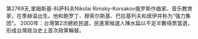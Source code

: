 第2769天,里姆斯基-科萨科夫Nikolai Rimsky-Korsakov俄罗斯作曲家、音乐教育家，在季赫温出生。他和鲍罗丁、穆索尔斯基、巴拉基列夫和居伊并称为“强力集团”。
2000年：台灣第2次總統民選，民進黨候選人陳水扁以不足半數得票當選，形成台灣政治史上首次政黨輪替。